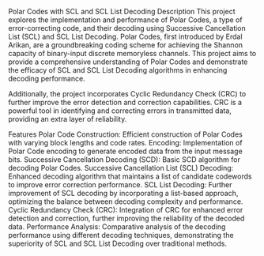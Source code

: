 Polar Codes with SCL and SCL List Decoding
Description
This project explores the implementation and performance of Polar Codes, a type of error-correcting code, and their decoding using Successive Cancellation List (SCL) and SCL List Decoding. Polar Codes, first introduced by Erdal Arikan, are a groundbreaking coding scheme for achieving the Shannon capacity of binary-input discrete memoryless channels. This project aims to provide a comprehensive understanding of Polar Codes and demonstrate the efficacy of SCL and SCL List Decoding algorithms in enhancing decoding performance.

Additionally, the project incorporates Cyclic Redundancy Check (CRC) to further improve the error detection and correction capabilities. CRC is a powerful tool in identifying and correcting errors in transmitted data, providing an extra layer of reliability.

Features
Polar Code Construction: Efficient construction of Polar Codes with varying block lengths and code rates.
Encoding: Implementation of Polar Code encoding to generate encoded data from the input message bits.
Successive Cancellation Decoding (SCD): Basic SCD algorithm for decoding Polar Codes.
Successive Cancellation List (SCL) Decoding: Enhanced decoding algorithm that maintains a list of candidate codewords to improve error correction performance.
SCL List Decoding: Further improvement of SCL decoding by incorporating a list-based approach, optimizing the balance between decoding complexity and performance.
Cyclic Redundancy Check (CRC): Integration of CRC for enhanced error detection and correction, further improving the reliability of the decoded data.
Performance Analysis: Comparative analysis of the decoding performance using different decoding techniques, demonstrating the superiority of SCL and SCL List Decoding over traditional methods.
